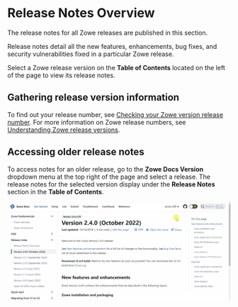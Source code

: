 # Release Notes Overview

The release notes for all Zowe releases are published in this section.

Release notes detail all the new features, enhancements, bug fixes, and security vulnerabilities fixed in a particular Zowe release.

Select a Zowe release version on the **Table of Contents** located on the left of the page to view its release notes.

## Gathering release version information
To find out your release number, see [Checking your Zowe version release number](/docs/troubleshoot/troubleshoot-check-your-zowe-version.md). For more information on Zowe release numbers, see [Understanding Zowe release versions](/docs/troubleshoot/troubleshoot-zowe-release.md).

## Accessing older release notes

To access notes for an older release, go to the **Zowe Docs Version** dropdown menu at the top right of the page and select a release. The release notes for the selected version display under the **Release Notes** section in the **Table of Contents**.

![Viewing older release notes](../../images/releasenotes/select-older-release-notes.gif)
